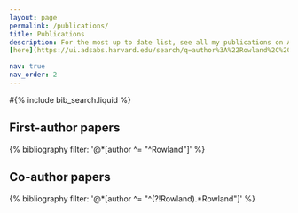 ```yaml
---
layout: page
permalink: /publications/
title: Publications
description: For the most up to date list, see all my publications on ADS
[here](https://ui.adsabs.harvard.edu/search/q=author%3A%22Rowland%2C%20Lucie%20E.%22%20&sort=date%20desc%2C%20bibcode%20desc&p_=0).

nav: true
nav_order: 2
---
```


#{% include bib_search.liquid %}



## First-author papers
<div class="publications">
  {% bibliography filter: '@*[author ^= "^Rowland"]' %}
</div>

## Co-author papers
<div class="publications">
  {% bibliography filter: '@*[author ^= "^(?!Rowland).*Rowland"]' %}
</div>
